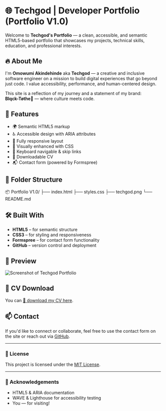 # 🌐 Techgod | Developer Portfolio (Portfolio V1.0)

Welcome to **Techgod's Portfolio** — a clean, accessible, and semantic HTML5-based portfolio that showcases my projects, technical skills, education, and professional interests.

## 🔥 About Me

I'm **Omowumi Akindehinde** aka **Techgod** — a creative and inclusive software engineer on a mission to build digital experiences that go beyond just code. 
I value accessibility, performance, and human-centered design.

This site is a reflection of my journey and a statement of my brand:  
**Blqck-Tøthe🤔** — where culture meets code.

## 🚀 Features

- 🌍 Semantic HTML5 markup
- ♿ Accessible design with ARIA attributes
- 📱 Fully responsive layout
- 🌟 Visually enhanced with CSS
- 🧭 Keyboard navigable & skip links
- 🧾 Downloadable CV
- 📬 Contact form (powered by Formspree)

## 📁 Folder Structure

📦 Portfolio V1.0/
├── index.html
├── styles.css
├── techgod.png
└── README.md

## 🛠️ Built With

- **HTML5** – for semantic structure
- **CSS3** – for styling and responsiveness
- **Formspree** – for contact form functionality
- **GitHub** – version control and deployment

## 📸 Preview

![Screenshot of Techgod Portfolio](https://via.placeholder.com/1000x600.png?text=Portfolio+Screenshot)

## 📄 CV Download

You can [📄 download my CV here](https://drive.google.com/file/d/16CVu8LdWcA3moy7XziJejyyHs0MVksgc/view?usp=sharing).

## 📫 Contact

If you'd like to connect or collaborate, feel free to use the contact form on the site or reach out via [GitHub](https://github.com/Murphylee140808).

---

### 🔖 License

This project is licensed under the [MIT License](LICENSE).

---

### 🙏 Acknowledgements

- HTML5 & ARIA documentation
- WAVE & Lighthouse for accessibility testing
- You — for visiting!
